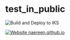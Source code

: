 
# test_in_public
![Build and Deploy to IKS](https://github.com/arturobrzut/test_in_public/workflows/Build%20and%20Deploy%20to%20IKS/badge.svg?branch=ddd)

[![Website naereen.github.io](https://img.shields.io/website-up-down-green-red/https/naereen.github.io.svg)](https://console-openshift-console.apps.fortest.license-service.com )
